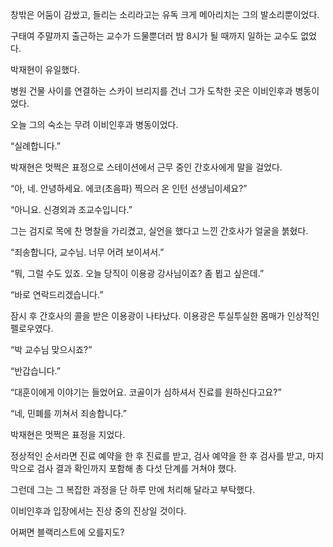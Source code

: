 창밖은 어둠이 감쌌고, 들리는 소리라고는 유독 크게 메아리치는 그의 발소리뿐이었다.

구태여 주말까지 출근하는 교수가 드물뿐더러 밤 8시가 될 때까지 일하는 교수도 없었다.

박재현이 유일했다.

병원 건물 사이를 연결하는 스카이 브리지를 건너 그가 도착한 곳은 이비인후과 병동이었다.

오늘 그의 숙소는 무려 이비인후과 병동이었다.

“실례합니다.”

박재현은 멋쩍은 표정으로 스테이션에서 근무 중인 간호사에게 말을 걸었다.

“아, 네. 안녕하세요. 에코(초음파) 찍으러 온 인턴 선생님이세요?”

“아니요. 신경외과 조교수입니다.”

그는 검지로 목에 찬 명찰을 가리켰고, 실언을 했다고 느낀 간호사가 얼굴을 붉혔다.

“죄송합니다, 교수님. 너무 어려 보이셔서.”

“뭐, 그럴 수도 있죠. 오늘 당직이 이용광 강사님이죠? 좀 뵙고 싶은데.”

“바로 연락드리겠습니다.”

잠시 후 간호사의 콜을 받은 이용광이 나타났다. 이용광은 투실투실한 몸매가 인상적인 펠로우였다.

“박 교수님 맞으시죠?”

“반갑습니다.”

“대훈이에게 이야기는 들었어요. 코골이가 심하셔서 진료를 원하신다고요?”

“네, 민폐를 끼쳐서 죄송합니다.”

박재현은 멋쩍은 표정을 지었다.

정상적인 순서라면 진료 예약을 한 후 진료를 받고, 검사 예약을 한 후 검사를 받고, 마지막으로 검사 결과 확인까지 포함해 총 다섯 단계를 거쳐야 했다.

그런데 그는 그 복잡한 과정을 단 하루 만에 처리해 달라고 부탁했다.

이비인후과 입장에서는 진상 중의 진상일 것이다.

어쩌면 블랙리스트에 오를지도?